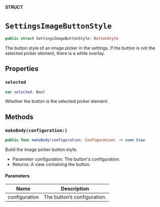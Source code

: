**STRUCT**

# `SettingsImageButtonStyle`

```swift
public struct SettingsImageButtonStyle: ButtonStyle
```

The button style of an image picker in the settings.
If the button is not the selected picker element, there is a white overlay.

## Properties
### `selected`

```swift
var selected: Bool
```

Whether the button is the selected picker element.

## Methods
### `makeBody(configuration:)`

```swift
public func makeBody(configuration: Configuration) -> some View
```

Build the image picker button style.
- Parameter configuration: The button's configuration.
- Returns: A view containing the button.

#### Parameters

| Name | Description |
| ---- | ----------- |
| configuration | The button’s configuration. |